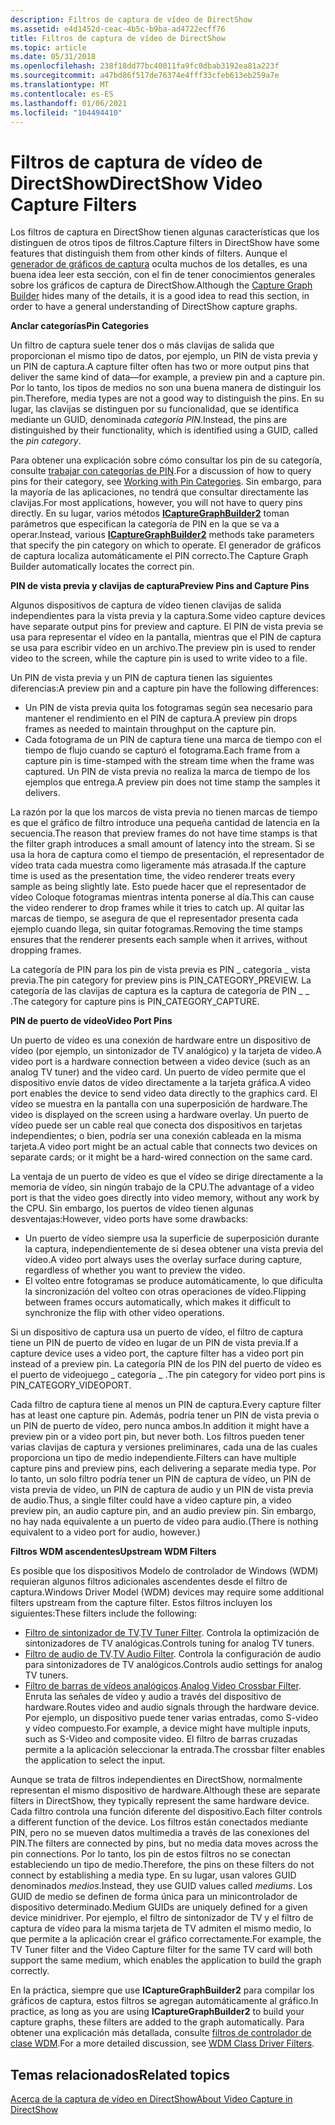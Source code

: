 ```yaml
---
description: Filtros de captura de vídeo de DirectShow
ms.assetid: e4d1452d-ceac-4b5c-b9ba-ad4722ecff76
title: Filtros de captura de vídeo de DirectShow
ms.topic: article
ms.date: 05/31/2018
ms.openlocfilehash: 238f18dd77bc40011fa9fc0dbab3192ea81a223f
ms.sourcegitcommit: a47bd86f517de76374e4fff33cfeb613eb259a7e
ms.translationtype: MT
ms.contentlocale: es-ES
ms.lasthandoff: 01/06/2021
ms.locfileid: "104494410"
---
```

# <a name="directshow-video-capture-filters"></a><span data-ttu-id="976c1-103">Filtros de captura de vídeo de DirectShow</span><span class="sxs-lookup"><span data-stu-id="976c1-103">DirectShow Video Capture Filters</span></span>

<span data-ttu-id="976c1-104">Los filtros de captura en DirectShow tienen algunas características que los distinguen de otros tipos de filtros.</span><span class="sxs-lookup"><span data-stu-id="976c1-104">Capture filters in DirectShow have some features that distinguish them from other kinds of filters.</span></span> <span data-ttu-id="976c1-105">Aunque el [generador de gráficos de captura](capture-graph-builder.md) oculta muchos de los detalles, es una buena idea leer esta sección, con el fin de tener conocimientos generales sobre los gráficos de captura de DirectShow.</span><span class="sxs-lookup"><span data-stu-id="976c1-105">Although the [Capture Graph Builder](capture-graph-builder.md) hides many of the details, it is a good idea to read this section, in order to have a general understanding of DirectShow capture graphs.</span></span>

<span data-ttu-id="976c1-106">**Anclar categorías**</span><span class="sxs-lookup"><span data-stu-id="976c1-106">**Pin Categories**</span></span>

<span data-ttu-id="976c1-107">Un filtro de captura suele tener dos o más clavijas de salida que proporcionan el mismo tipo de datos, por ejemplo, un PIN de vista previa y un PIN de captura.</span><span class="sxs-lookup"><span data-stu-id="976c1-107">A capture filter often has two or more output pins that deliver the same kind of data—for example, a preview pin and a capture pin.</span></span> <span data-ttu-id="976c1-108">Por lo tanto, los tipos de medios no son una buena manera de distinguir los pin.</span><span class="sxs-lookup"><span data-stu-id="976c1-108">Therefore, media types are not a good way to distinguish the pins.</span></span> <span data-ttu-id="976c1-109">En su lugar, las clavijas se distinguen por su funcionalidad, que se identifica mediante un GUID, denominada *categoría PIN*.</span><span class="sxs-lookup"><span data-stu-id="976c1-109">Instead, the pins are distinguished by their functionality, which is identified using a GUID, called the *pin category*.</span></span>

<span data-ttu-id="976c1-110">Para obtener una explicación sobre cómo consultar los pin de su categoría, consulte [trabajar con categorías de PIN](working-with-pin-categories.md).</span><span class="sxs-lookup"><span data-stu-id="976c1-110">For a discussion of how to query pins for their category, see [Working with Pin Categories](working-with-pin-categories.md).</span></span> <span data-ttu-id="976c1-111">Sin embargo, para la mayoría de las aplicaciones, no tendrá que consultar directamente las clavijas.</span><span class="sxs-lookup"><span data-stu-id="976c1-111">For most applications, however, you will not have to query pins directly.</span></span> <span data-ttu-id="976c1-112">En su lugar, varios métodos [**ICaptureGraphBuilder2**](/windows/desktop/api/Strmif/nn-strmif-icapturegraphbuilder2) toman parámetros que especifican la categoría de PIN en la que se va a operar.</span><span class="sxs-lookup"><span data-stu-id="976c1-112">Instead, various [**ICaptureGraphBuilder2**](/windows/desktop/api/Strmif/nn-strmif-icapturegraphbuilder2) methods take parameters that specify the pin category on which to operate.</span></span> <span data-ttu-id="976c1-113">El generador de gráficos de captura localiza automáticamente el PIN correcto.</span><span class="sxs-lookup"><span data-stu-id="976c1-113">The Capture Graph Builder automatically locates the correct pin.</span></span>

<span data-ttu-id="976c1-114">**PIN de vista previa y clavijas de captura**</span><span class="sxs-lookup"><span data-stu-id="976c1-114">**Preview Pins and Capture Pins**</span></span>

<span data-ttu-id="976c1-115">Algunos dispositivos de captura de vídeo tienen clavijas de salida independientes para la vista previa y la captura.</span><span class="sxs-lookup"><span data-stu-id="976c1-115">Some video capture devices have separate output pins for preview and capture.</span></span> <span data-ttu-id="976c1-116">El PIN de vista previa se usa para representar el vídeo en la pantalla, mientras que el PIN de captura se usa para escribir vídeo en un archivo.</span><span class="sxs-lookup"><span data-stu-id="976c1-116">The preview pin is used to render video to the screen, while the capture pin is used to write video to a file.</span></span>

<span data-ttu-id="976c1-117">Un PIN de vista previa y un PIN de captura tienen las siguientes diferencias:</span><span class="sxs-lookup"><span data-stu-id="976c1-117">A preview pin and a capture pin have the following differences:</span></span>

-   <span data-ttu-id="976c1-118">Un PIN de vista previa quita los fotogramas según sea necesario para mantener el rendimiento en el PIN de captura.</span><span class="sxs-lookup"><span data-stu-id="976c1-118">A preview pin drops frames as needed to maintain throughput on the capture pin.</span></span>
-   <span data-ttu-id="976c1-119">Cada fotograma de un PIN de captura tiene una marca de tiempo con el tiempo de flujo cuando se capturó el fotograma.</span><span class="sxs-lookup"><span data-stu-id="976c1-119">Each frame from a capture pin is time-stamped with the stream time when the frame was captured.</span></span> <span data-ttu-id="976c1-120">Un PIN de vista previa no realiza la marca de tiempo de los ejemplos que entrega.</span><span class="sxs-lookup"><span data-stu-id="976c1-120">A preview pin does not time stamp the samples it delivers.</span></span>

<span data-ttu-id="976c1-121">La razón por la que los marcos de vista previa no tienen marcas de tiempo es que el gráfico de filtro introduce una pequeña cantidad de latencia en la secuencia.</span><span class="sxs-lookup"><span data-stu-id="976c1-121">The reason that preview frames do not have time stamps is that the filter graph introduces a small amount of latency into the stream.</span></span> <span data-ttu-id="976c1-122">Si se usa la hora de captura como el tiempo de presentación, el representador de vídeo trata cada muestra como ligeramente más atrasada.</span><span class="sxs-lookup"><span data-stu-id="976c1-122">If the capture time is used as the presentation time, the video renderer treats every sample as being slightly late.</span></span> <span data-ttu-id="976c1-123">Esto puede hacer que el representador de vídeo Coloque fotogramas mientras intenta ponerse al día.</span><span class="sxs-lookup"><span data-stu-id="976c1-123">This can cause the video renderer to drop frames while it tries to catch up.</span></span> <span data-ttu-id="976c1-124">Al quitar las marcas de tiempo, se asegura de que el representador presenta cada ejemplo cuando llega, sin quitar fotogramas.</span><span class="sxs-lookup"><span data-stu-id="976c1-124">Removing the time stamps ensures that the renderer presents each sample when it arrives, without dropping frames.</span></span>

<span data-ttu-id="976c1-125">La categoría de PIN para los pin de vista previa es PIN \_ categoría \_ vista previa.</span><span class="sxs-lookup"><span data-stu-id="976c1-125">The pin category for preview pins is PIN\_CATEGORY\_PREVIEW.</span></span> <span data-ttu-id="976c1-126">La categoría de las clavijas de captura es la captura de categoría de PIN \_ \_ .</span><span class="sxs-lookup"><span data-stu-id="976c1-126">The category for capture pins is PIN\_CATEGORY\_CAPTURE.</span></span>

<span data-ttu-id="976c1-127">**PIN de puerto de vídeo**</span><span class="sxs-lookup"><span data-stu-id="976c1-127">**Video Port Pins**</span></span>

<span data-ttu-id="976c1-128">Un puerto de vídeo es una conexión de hardware entre un dispositivo de vídeo (por ejemplo, un sintonizador de TV analógico) y la tarjeta de vídeo.</span><span class="sxs-lookup"><span data-stu-id="976c1-128">A video port is a hardware connection between a video device (such as an analog TV tuner) and the video card.</span></span> <span data-ttu-id="976c1-129">Un puerto de vídeo permite que el dispositivo envíe datos de vídeo directamente a la tarjeta gráfica.</span><span class="sxs-lookup"><span data-stu-id="976c1-129">A video port enables the device to send video data directly to the graphics card.</span></span> <span data-ttu-id="976c1-130">El vídeo se muestra en la pantalla con una superposición de hardware.</span><span class="sxs-lookup"><span data-stu-id="976c1-130">The video is displayed on the screen using a hardware overlay.</span></span> <span data-ttu-id="976c1-131">Un puerto de vídeo puede ser un cable real que conecta dos dispositivos en tarjetas independientes; o bien, podría ser una conexión cableada en la misma tarjeta.</span><span class="sxs-lookup"><span data-stu-id="976c1-131">A video port might be an actual cable that connects two devices on separate cards; or it might be a hard-wired connection on the same card.</span></span>

<span data-ttu-id="976c1-132">La ventaja de un puerto de vídeo es que el vídeo se dirige directamente a la memoria de vídeo, sin ningún trabajo de la CPU.</span><span class="sxs-lookup"><span data-stu-id="976c1-132">The advantage of a video port is that the video goes directly into video memory, without any work by the CPU.</span></span> <span data-ttu-id="976c1-133">Sin embargo, los puertos de vídeo tienen algunas desventajas:</span><span class="sxs-lookup"><span data-stu-id="976c1-133">However, video ports have some drawbacks:</span></span>

-   <span data-ttu-id="976c1-134">Un puerto de vídeo siempre usa la superficie de superposición durante la captura, independientemente de si desea obtener una vista previa del vídeo.</span><span class="sxs-lookup"><span data-stu-id="976c1-134">A video port always uses the overlay surface during capture, regardless of whether you want to preview the video.</span></span>
-   <span data-ttu-id="976c1-135">El volteo entre fotogramas se produce automáticamente, lo que dificulta la sincronización del volteo con otras operaciones de vídeo.</span><span class="sxs-lookup"><span data-stu-id="976c1-135">Flipping between frames occurs automatically, which makes it difficult to synchronize the flip with other video operations.</span></span>

<span data-ttu-id="976c1-136">Si un dispositivo de captura usa un puerto de vídeo, el filtro de captura tiene un PIN de puerto de vídeo en lugar de un PIN de vista previa.</span><span class="sxs-lookup"><span data-stu-id="976c1-136">If a capture device uses a video port, the capture filter has a video port pin instead of a preview pin.</span></span> <span data-ttu-id="976c1-137">La categoría PIN de los PIN del puerto de vídeo es el puerto de videojuego \_ categoría \_ .</span><span class="sxs-lookup"><span data-stu-id="976c1-137">The pin category for video port pins is PIN\_CATEGORY\_VIDEOPORT.</span></span>

<span data-ttu-id="976c1-138">Cada filtro de captura tiene al menos un PIN de captura.</span><span class="sxs-lookup"><span data-stu-id="976c1-138">Every capture filter has at least one capture pin.</span></span> <span data-ttu-id="976c1-139">Además, podría tener un PIN de vista previa o un PIN de puerto de vídeo, pero nunca ambos.</span><span class="sxs-lookup"><span data-stu-id="976c1-139">In addition it might have a preview pin or a video port pin, but never both.</span></span> <span data-ttu-id="976c1-140">Los filtros pueden tener varias clavijas de captura y versiones preliminares, cada una de las cuales proporciona un tipo de medio independiente.</span><span class="sxs-lookup"><span data-stu-id="976c1-140">Filters can have multiple capture pins and preview pins, each delivering a separate media type.</span></span> <span data-ttu-id="976c1-141">Por lo tanto, un solo filtro podría tener un PIN de captura de vídeo, un PIN de vista previa de vídeo, un PIN de captura de audio y un PIN de vista previa de audio.</span><span class="sxs-lookup"><span data-stu-id="976c1-141">Thus, a single filter could have a video capture pin, a video preview pin, an audio capture pin, and an audio preview pin.</span></span> <span data-ttu-id="976c1-142">Sin embargo, no hay nada equivalente a un puerto de vídeo para audio.</span><span class="sxs-lookup"><span data-stu-id="976c1-142">(There is nothing equivalent to a video port for audio, however.)</span></span>

<span data-ttu-id="976c1-143">**Filtros WDM ascendentes**</span><span class="sxs-lookup"><span data-stu-id="976c1-143">**Upstream WDM Filters**</span></span>

<span data-ttu-id="976c1-144">Es posible que los dispositivos Modelo de controlador de Windows (WDM) requieran algunos filtros adicionales ascendentes desde el filtro de captura.</span><span class="sxs-lookup"><span data-stu-id="976c1-144">Windows Driver Model (WDM) devices may require some additional filters upstream from the capture filter.</span></span> <span data-ttu-id="976c1-145">Estos filtros incluyen los siguientes:</span><span class="sxs-lookup"><span data-stu-id="976c1-145">These filters include the following:</span></span>

-   <span data-ttu-id="976c1-146">[Filtro de sintonizador de TV](tv-tuner-filter.md).</span><span class="sxs-lookup"><span data-stu-id="976c1-146">[TV Tuner Filter](tv-tuner-filter.md).</span></span> <span data-ttu-id="976c1-147">Controla la optimización de sintonizadores de TV analógicas.</span><span class="sxs-lookup"><span data-stu-id="976c1-147">Controls tuning for analog TV tuners.</span></span>
-   <span data-ttu-id="976c1-148">[Filtro de audio de TV](tv-audio-filter.md).</span><span class="sxs-lookup"><span data-stu-id="976c1-148">[TV Audio Filter](tv-audio-filter.md).</span></span> <span data-ttu-id="976c1-149">Controla la configuración de audio para sintonizadores de TV analógicos.</span><span class="sxs-lookup"><span data-stu-id="976c1-149">Controls audio settings for analog TV tuners.</span></span>
-   <span data-ttu-id="976c1-150">[Filtro de barras de vídeos analógicos](analog-video-crossbar-filter.md).</span><span class="sxs-lookup"><span data-stu-id="976c1-150">[Analog Video Crossbar Filter](analog-video-crossbar-filter.md).</span></span> <span data-ttu-id="976c1-151">Enruta las señales de vídeo y audio a través del dispositivo de hardware.</span><span class="sxs-lookup"><span data-stu-id="976c1-151">Routes video and audio signals through the hardware device.</span></span> <span data-ttu-id="976c1-152">Por ejemplo, un dispositivo puede tener varias entradas, como S-video y vídeo compuesto.</span><span class="sxs-lookup"><span data-stu-id="976c1-152">For example, a device might have multiple inputs, such as S-Video and composite video.</span></span> <span data-ttu-id="976c1-153">El filtro de barras cruzadas permite a la aplicación seleccionar la entrada.</span><span class="sxs-lookup"><span data-stu-id="976c1-153">The crossbar filter enables the application to select the input.</span></span>

<span data-ttu-id="976c1-154">Aunque se trata de filtros independientes en DirectShow, normalmente representan el mismo dispositivo de hardware.</span><span class="sxs-lookup"><span data-stu-id="976c1-154">Although these are separate filters in DirectShow, they typically represent the same hardware device.</span></span> <span data-ttu-id="976c1-155">Cada filtro controla una función diferente del dispositivo.</span><span class="sxs-lookup"><span data-stu-id="976c1-155">Each filter controls a different function of the device.</span></span> <span data-ttu-id="976c1-156">Los filtros están conectados mediante PIN, pero no se mueven datos multimedia a través de las conexiones del PIN.</span><span class="sxs-lookup"><span data-stu-id="976c1-156">The filters are connected by pins, but no media data moves across the pin connections.</span></span> <span data-ttu-id="976c1-157">Por lo tanto, los pin de estos filtros no se conectan estableciendo un tipo de medio.</span><span class="sxs-lookup"><span data-stu-id="976c1-157">Therefore, the pins on these filters do not connect by establishing a media type.</span></span> <span data-ttu-id="976c1-158">En su lugar, usan valores GUID denominados *medios*.</span><span class="sxs-lookup"><span data-stu-id="976c1-158">Instead, they use GUID values called *mediums*.</span></span> <span data-ttu-id="976c1-159">Los GUID de medio se definen de forma única para un minicontrolador de dispositivo determinado.</span><span class="sxs-lookup"><span data-stu-id="976c1-159">Medium GUIDs are uniquely defined for a given device minidriver.</span></span> <span data-ttu-id="976c1-160">Por ejemplo, el filtro de sintonizador de TV y el filtro de captura de vídeo para la misma tarjeta de TV admiten el mismo medio, lo que permite a la aplicación crear el gráfico correctamente.</span><span class="sxs-lookup"><span data-stu-id="976c1-160">For example, the TV Tuner filter and the Video Capture filter for the same TV card will both support the same medium, which enables the application to build the graph correctly.</span></span>

<span data-ttu-id="976c1-161">En la práctica, siempre que use **ICaptureGraphBuilder2** para compilar los gráficos de captura, estos filtros se agregan automáticamente al gráfico.</span><span class="sxs-lookup"><span data-stu-id="976c1-161">In practice, as long as you are using **ICaptureGraphBuilder2** to build your capture graphs, these filters are added to the graph automatically.</span></span> <span data-ttu-id="976c1-162">Para obtener una explicación más detallada, consulte [filtros de controlador de clase WDM](wdm-class-driver-filters.md).</span><span class="sxs-lookup"><span data-stu-id="976c1-162">For a more detailed discussion, see [WDM Class Driver Filters](wdm-class-driver-filters.md).</span></span>

## <a name="related-topics"></a><span data-ttu-id="976c1-163">Temas relacionados</span><span class="sxs-lookup"><span data-stu-id="976c1-163">Related topics</span></span>

<dl> <dt>

[<span data-ttu-id="976c1-164">Acerca de la captura de vídeo en DirectShow</span><span class="sxs-lookup"><span data-stu-id="976c1-164">About Video Capture in DirectShow</span></span>](about-video-capture-in-directshow.md)
</dt> </dl>

 

 



